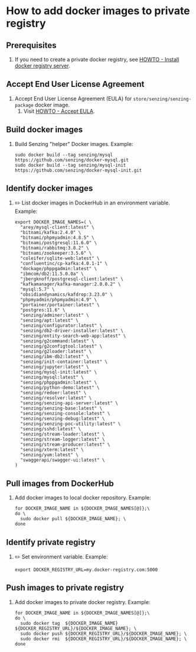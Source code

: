 # How to add docker images to private registry

## Prerequisites

1. If you need to create a private docker registry, see
       [HOWTO - Install docker registry server](https://github.com/Senzing/knowledge-base/blob/master/HOWTO/install-docker-registry-server.md).

## Accept End User License Agreement

1. Accept End User License Agreement (EULA) for `store/senzing/senzing-package` docker image.
    1. Visit [HOWTO - Accept EULA](https://github.com/Senzing/knowledge-base/blob/master/HOWTO/accept-eula.md#storesenzingsenzing-package-docker-image).

## Build docker images

1. Build Senzing "helper" Docker images.
   Example:

    ```console
    sudo docker build --tag senzing/mysql        https://github.com/senzing/docker-mysql.git
    sudo docker build --tag senzing/mysql-init   https://github.com/senzing/docker-mysql-init.git
    ```

## Identify docker images

1. :pencil2: List docker images in DockerHub in an environment variable.
   Example:

    ```console
    export DOCKER_IMAGE_NAMES=( \
      "arey/mysql-client:latest" \
      "bitnami/kafka:2.4.0" \
      "bitnami/phpmyadmin:4.8.5" \
      "bitnami/postgresql:11.6.0" \
      "bitnami/rabbitmq:3.8.2" \
      "bitnami/zookeeper:3.5.6" \
      "coleifer/sqlite-web:latest" \
      "confluentinc/cp-kafka:4.0.1-1" \
      "dockage/phppgadmin:latest" \
      "ibmcom/db2:11.5.0.0a" \
      "jbergknoff/postgresql-client:latest" \
      "kafkamanager/kafka-manager:2.0.0.2" \
      "mysql:5.7" \
      "obsidiandynamics/kafdrop:3.23.0" \
      "phpmyadmin/phpmyadmin:4.9" \
      "portainer/portainer:latest" \
      "postgres:11.6" \
      "senzing/adminer:latest" \
      "senzing/apt:latest" \
      "senzing/configurator:latest" \
      "senzing/db2-driver-installer:latest" \
      "senzing/entity-search-web-app:latest" \
      "senzing/g2command:latest" \
      "senzing/g2configtool:latest" \
      "senzing/g2loader:latest" \
      "senzing/ibm-db2:latest" \
      "senzing/init-container:latest" \
      "senzing/jupyter:latest" \
      "senzing/mysql-init:latest" \
      "senzing/mysql:latest" \
      "senzing/phppgadmin:latest" \
      "senzing/python-demo:latest" \
      "senzing/redoer:latest" \
      "senzing/resolver:latest" \
      "senzing/senzing-api-server:latest" \
      "senzing/senzing-base:latest" \
      "senzing/senzing-console:latest" \
      "senzing/senzing-debug:latest" \
      "senzing/senzing-poc-utility:latest" \
      "senzing/sshd:latest" \
      "senzing/stream-loader:latest" \
      "senzing/stream-logger:latest" \
      "senzing/stream-producer:latest" \
      "senzing/xterm:latest" \
      "senzing/yum:latest" \
      "swaggerapi/swagger-ui:latest" \
    )
    ```

## Pull images from DockerHub

1. Add docker images to local docker repository.
   Example:

    ```console
    for DOCKER_IMAGE_NAME in ${DOCKER_IMAGE_NAMES[@]};\
    do \
      sudo docker pull ${DOCKER_IMAGE_NAME}; \
    done
    ```

## Identify private registry

1. :pencil2: Set environment variable.
   Example:

    ```console
    export DOCKER_REGISTRY_URL=my.docker-registry.com:5000
    ```

## Push images to private registry

1. Add docker images to private docker registry.
   Example:

    ```console
    for DOCKER_IMAGE_NAME in ${DOCKER_IMAGE_NAMES[@]};\
    do \
      sudo docker tag  ${DOCKER_IMAGE_NAME} ${DOCKER_REGISTRY_URL}/${DOCKER_IMAGE_NAME}; \
      sudo docker push ${DOCKER_REGISTRY_URL}/${DOCKER_IMAGE_NAME}; \
      sudo docker rmi  ${DOCKER_REGISTRY_URL}/${DOCKER_IMAGE_NAME}; \
    done
    ```
